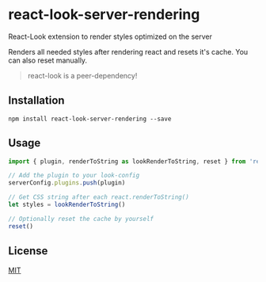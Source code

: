 # react-look-server-rendering
React-Look extension to render styles optimized on the server

Renders all needed styles after rendering react and resets it's cache. You can also reset manually.

> react-look is a peer-dependency!

## Installation

```
npm install react-look-server-rendering --save
```

## Usage

```js
import { plugin, renderToString as lookRenderToString, reset } from 'react-look-server-rendering'

// Add the plugin to your look-config
serverConfig.plugins.push(plugin)

// Get CSS string after each react.renderToString()
let styles = lookRenderToString()

// Optionally reset the cache by yourself
reset()
```

## License

[MIT](LICENSE)

